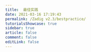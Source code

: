 ```yaml
---
title:  最佳实践
date: 2021-03-16 17:19:43
permalink: /Zadig v2.3/bestpractice/
tutorialsShowcase: true
sidebar: true
article: false 
comment: false
editLink: false
---
```


